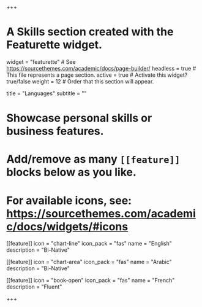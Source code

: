 +++
# A Skills section created with the Featurette widget.
widget = "featurette"  # See https://sourcethemes.com/academic/docs/page-builder/
headless = true  # This file represents a page section.
active = true  # Activate this widget? true/false
weight = 12  # Order that this section will appear.

title = "Languages"
subtitle = ""

# Showcase personal skills or business features.
# 
# Add/remove as many `[[feature]]` blocks below as you like.
# 
# For available icons, see: https://sourcethemes.com/academic/docs/widgets/#icons

[[feature]]
  icon = "chart-line"
  icon_pack = "fas"
  name = "English"
  description = "Bi-Native" 

[[feature]]
  icon = "chart-area"
  icon_pack = "fas"
  name = "Arabic"
  description = "Bi-Native"

[[feature]]
  icon = "book-open"
  icon_pack = "fas"
  name = "French"
  description = "Fluent" 




  

 

+++
